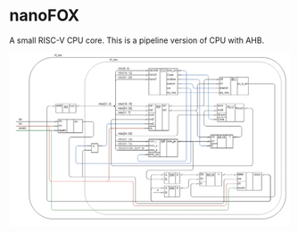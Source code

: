 # nanoFOX

A small RISC-V CPU core. This is a pipeline version of CPU with AHB.

![cpu_system](doc/cpu_system.jpg) 
